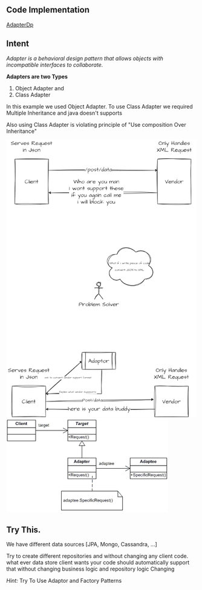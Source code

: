 ## Code Implementation
[AdapterDp](https://github.com/vamsi1998123/Design-Patterns/tree/master/src/main/java/com/example/designpatterns/structural/adaptordp)


**Intent**
------
*Adapter is a behavioral design pattern that allows objects with incompatible interfaces to collaborate.*

**Adapters are two Types**
1. Object Adapter and
2. Class Adapter

In this example we used Object Adapter. To use Class Adapter we required Multiple Inheritance and java doesn't supports

Also using Class Adapter is violating principle of "Use composition Over Inheritance"

![adaptor_sketch.png](adaptor_sketch.png)
![adaptor.png](adaptor.png)


Try This.
---------
We have different data sources [JPA, Mongo, Cassandra, ...]

Try to create different repositories and without changing any client code. what ever data store client
wants your code should automatically support that without changing business logic and repository logic Changing

_Hint:_ Try To Use Adaptor and Factory Patterns

